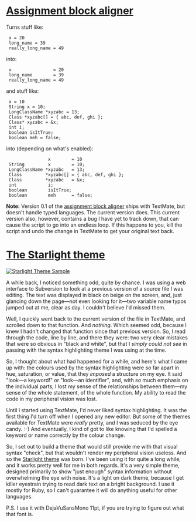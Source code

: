 # [Assignment block aligner](https://github.com/cpoirier/tools/blob/master/textmate/assignment-aligner.rb)

Turns stuff like:

     x = 20
     long_name = 39
     really_long_name = 49

into:

     x                = 20
     long_name        = 39
     really_long_name = 49
     

and stuff like:

     x = 10
     String x = 10;
     LongClassName *xyzabc = 13;
     Class *xyzabc[] = { abc, def, ghi };
     Class* xyzabc = &x;
     int i;
     boolean isItTrue;
     boolean meh = false;
 
into (depending on what's enabled):

                    x        = 10
     String         x        = 10;
     LongClassName *xyzabc   = 13;
     Class         *xyzabc[] = { abc, def, ghi };
     Class         *xyzabc   = &x;
     int            i;
     boolean        isItTrue;
     boolean        meh      = false;


**Note:** Version 0.1 of the [assignment block aligner](assignment-aligner.rb) ships with TextMate, but doesn't handle typed languages. The current version does. This current version also, however, contains a bug I have yet to track down, that can cause the script to go into an endless loop. If this happens to you, kill the script and undo the change in TextMate to get your original text back.



# [The Starlight theme](https://github.com/cpoirier/tools/blob/master/textmate/Starlight.tmTheme)

<a href='https://raw.github.com/cpoirier/tools/master/textmate/Starlight.tmTheme' title='Starlight Theme'><img src='https://github.com/cpoirier/tools/raw/master/textmate/starlight-theme-sample.jpg' alt='Starlight Theme Sample' /></a>

A while back, I noticed something odd, quite by chance. I was using a web interface to Subversion to look at a previous version of a source file I was editing. The text was displayed in black on beige on the screen, and, just glancing down the page—not even looking for it—two variable name typos jumped out at me, clear as day. I couldn't believe I'd missed them.

Well, I quickly went back to the current version of the file in TextMate, and scrolled down to that function. And *nothing*. Which seemed odd, because I knew I hadn't changed that function since that previous version. So, I read through the code, line by line, and there they were: two very clear mistakes that were so obvious in "black and white", but that I *simply could not see* in passing with the syntax highlighting theme I was using at the time.

So, I thought about what had happened for a while, and here's what I came up with: the colours used by the syntax highlighting were *so* far apart in hue, saturation, or value, that they *imposed* a structure on my eye. It said "look—a keyword!" or "look—an identifier", and, with *so* much emphasis on the individual parts, I lost my sense of the relationships between them—my sense of the whole statement, of the whole function. My ability to read the code in my peripheral vision was lost.

Until I started using TextMate, I'd never liked syntax highlighting. It was the first thing I'd turn off when I opened any new editor. But some of the themes available for TextMate were *really* pretty, and I was seduced by the eye candy. :-)  And eventually, I kind of got to like knowing that I'd spelled a keyword or name correctly by the colour change. 

So, I set out to build a theme that would still provide me with that visual syntax "check", but that wouldn't render my peripheral vision useless. And so the [Starlight theme](https://raw.github.com/cpoirier/tools/master/textmate/Starlight.tmTheme) was born. I've been using it for quite a long while, and it works pretty well for me in both regards. It's a very simple theme, designed primarily to show "just enough" syntax information without overwhelming the eye with noise. It's a light on dark theme, because I get killer eyestrain trying to read dark text on a bright background. I use it mostly for Ruby, so I can't guarantee it will do anything useful for other languages.

P.S. I use it with DejaVuSansMono 11pt, if you are trying to figure out what that font is.



